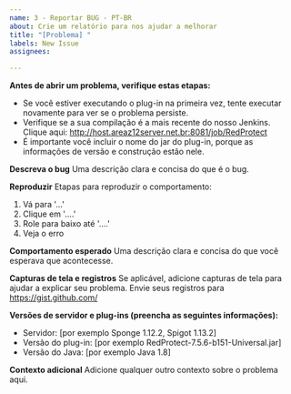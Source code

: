```yaml
---
name: 3 - Reportar BUG - PT-BR
about: Crie um relatório para nos ajudar a melhorar
title: "[Problema] "
labels: New Issue
assignees:

---
```


**Antes de abrir um problema, verifique estas etapas:**

* Se você estiver executando o plug-in na primeira vez, tente executar novamente para ver se o problema persiste.
* Verifique se a sua compilação é a mais recente do nosso Jenkins. Clique
  aqui: <http://host.areaz12server.net.br:8081/job/RedProtect>
* É importante você incluir o nome do jar do plug-in, porque as informações de versão e construção estão nele.

**Descreva o bug**
Uma descrição clara e concisa do que é o bug.

**Reproduzir**
Etapas para reproduzir o comportamento:

1. Vá para '...'
2. Clique em '....'
3. Role para baixo até '....'
4. Veja o erro

**Comportamento esperado**
Uma descrição clara e concisa do que você esperava que acontecesse.

**Capturas de tela e registros**
Se aplicável, adicione capturas de tela para ajudar a explicar seu problema. Envie seus registros
para https://gist.github.com/

**Versões de servidor e plug-ins (preencha as seguintes informações):**
- Servidor: [por exemplo Sponge 1.12.2, Spigot 1.13.2]
- Versão do plug-in: [por exemplo RedProtect-7.5.6-b151-Universal.jar]
- Versão do Java: [por exemplo Java 1.8]

**Contexto adicional**
Adicione qualquer outro contexto sobre o problema aqui.
